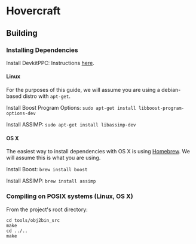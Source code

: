 # Hovercraft #

## Building ##

### Installing Dependencies ###

Install DevkitPPC: Instructions [here](http://devkitpro.org/wiki/Getting_Started/devkitPPC).

#### Linux ####

For the purposes of this guide, we will assume you are using a debian-based distro with `apt-get`.

Install Boost Program Options: `sudo apt-get install libboost-program-options-dev`

Install ASSIMP: `sudo apt-get install libassimp-dev`

#### OS X ####

The easiest way to install dependencies with OS X is using [Homebrew](http://brew.sh). We will assume this is what you are using.

Install Boost: `brew install boost`

Install ASSIMP: `brew install assimp`

### Compiling on POSIX systems (Linux, OS X) ###

From the project's root directory:

```
cd tools/obj2bin_src
make
cd ../..
make
```
